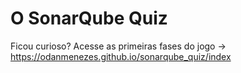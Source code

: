 ﻿# O SonarQube Quiz
 
 Ficou curioso? 
 Acesse as primeiras fases do jogo -> https://odanmenezes.github.io/sonarqube_quiz/index
 
